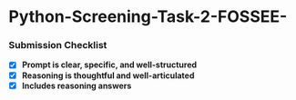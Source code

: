 # Python-Screening-Task-2-FOSSEE-

### Submission Checklist


- [x] **Prompt is clear, specific, and well-structured**
- [x] **Reasoning is thoughtful and well-articulated**  
- [x] **Includes reasoning answers**
